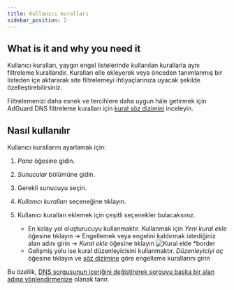 ```yaml
---
title: Kullanıcı kuralları
sidebar_position: 2
---
```


## What is it and why you need it

Kullanıcı kuralları, yaygın engel listelerinde kullanılan kurallarla aynı filtreleme kurallarıdır. Kuralları elle ekleyerek veya önceden tanımlanmış bir listeden içe aktararak site filtrelemeyi ihtiyaçlarınıza uyacak şekilde özelleştirebilirsiniz.

Filtrelemenizi daha esnek ve tercihlere daha uygun hâle getirmek için AdGuard DNS filtreleme kuralları için [kural söz dizimini](/general/dns-filtering-syntax/) inceleyin.

## Nasıl kullanılır

Kullanıcı kurallarını ayarlamak için:

1. _Pano_ öğesine gidin.

2. _Sunucular_ bölümüne gidin.

3. Gerekli sunucuyu seçin.

4. _Kullanıcı kuralları_ seçeneğine tıklayın.

5. Kullanıcı kuralları eklemek için çeşitli seçenekler bulacaksınız.

    - En kolay yol oluşturucuyu kullanmaktır. Kullanmak için _Yeni kural ekle_ öğesine tıklayın → Engellemek veya engelini kaldırmak istediğiniz alan adını girin → _Kural ekle_ öğesine tıklayın
        ![Kural ekle \*border](https://cdn.adtidy.org/content/kb/dns/private/new_dns/userrules_step5.png)
    - Gelişmiş yolu ise kural düzenleyicisini kullanmaktır. _Düzenleyiciyi aç_ öğesine tıklayın ve [söz dizimine](/general/dns-filtering-syntax/) göre engelleme kurallarını girin

Bu özellik, [DNS sorgusunun içeriğini değiştirerek sorguyu başka bir alan adına yönlendirmenize](/general/dns-filtering-syntax/#dnsrewrite-modifier) olanak tanır.
